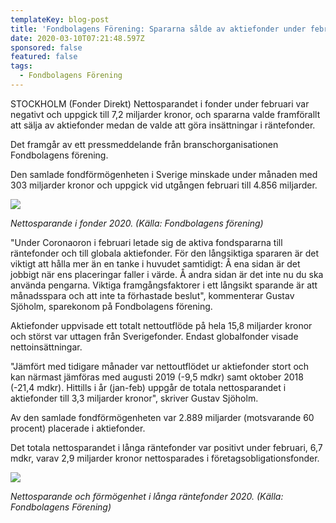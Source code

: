 ```yaml
---
templateKey: blog-post
title: 'Fondbolagens Förening: Spararna sålde av aktiefonder under februari'
date: 2020-03-10T07:21:48.597Z
sponsored: false
featured: false
tags:
  - Fondbolagens Förening
---
```

STOCKHOLM (Fonder Direkt) Nettosparandet i fonder under februari var negativt och uppgick till 7,2 miljarder kronor, och spararna valde framförallt att sälja av aktiefonder medan de valde att göra insättningar i räntefonder.

Det framgår av ett pressmeddelande från branschorganisationen Fondbolagens förening.

Den samlade fondförmögenheten i Sverige minskade under månaden med 303 miljarder kronor och uppgick vid utgången februari till 4.856 miljarder.

![](/img/ff.PNG)

*Nettosparande i fonder 2020. (Källa: Fondbolagens förening)*

"Under Coronaoron i februari letade sig de aktiva fondspararna till räntefonder och till globala aktiefonder. För den långsiktiga spararen är det viktigt att hålla mer än en tanke i huvudet samtidigt: Å ena sidan är det jobbigt när ens placeringar faller i värde. Å andra sidan är det inte nu du ska använda pengarna. Viktiga framgångsfaktorer i ett långsikt sparande är att månadsspara och att inte ta förhastade beslut", kommenterar Gustav Sjöholm, sparekonom på Fondbolagens förening.

Aktiefonder uppvisade ett totalt nettoutflöde på hela 15,8 miljarder kronor och störst var uttagen från Sverigefonder. Endast globalfonder visade nettoinsättningar.

"Jämfört med tidigare månader var nettoutflödet ur aktiefonder stort och kan närmast jämföras med augusti 2019 (-9,5 mdkr) samt oktober 2018 (-21,4 mdkr). Hittills i år (jan-feb) uppgår de totala nettosparandet i aktiefonder till 3,3 miljarder kronor", skriver Gustav Sjöholm.

Av den samlade fondförmögenheten var 2.889 miljarder (motsvarande 60 procent) placerade i aktiefonder.

Det totala nettosparandet i långa räntefonder var positivt under februari, 6,7 mdkr, varav 2,9 miljarder kronor nettosparades i företagsobligationsfonder.

![](/img/ff2.PNG)

*Nettosparande och förmögenhet i långa räntefonder 2020. (Källa: Fondbolagens Förening)*
